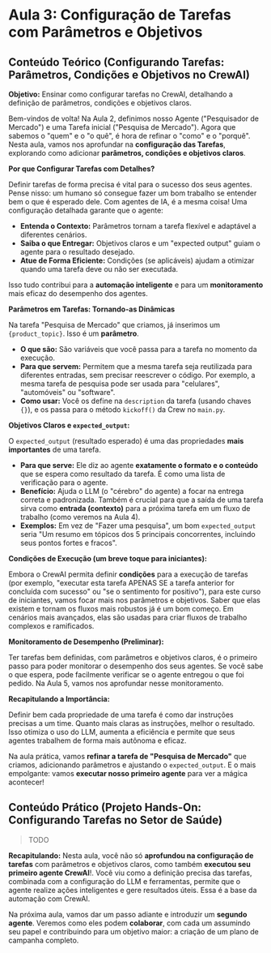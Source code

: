 # Aula 3: Configuração de Tarefas com Parâmetros e Objetivos

## Conteúdo Teórico (Configurando Tarefas: Parâmetros, Condições e Objetivos no CrewAI)

**Objetivo:** Ensinar como configurar tarefas no CrewAI, detalhando a definição de parâmetros, condições e objetivos claros.

Bem-vindos de volta! Na Aula 2, definimos nosso Agente ("Pesquisador de Mercado") e uma Tarefa inicial ("Pesquisa de Mercado"). Agora que sabemos o "quem" e o "o quê", é hora de refinar o "como" e o "porquê". Nesta aula, vamos nos aprofundar na **configuração das Tarefas**, explorando como adicionar **parâmetros, condições e objetivos claros**.

**Por que Configurar Tarefas com Detalhes?**

Definir tarefas de forma precisa é vital para o sucesso dos seus agentes. Pense nisso: um humano só consegue fazer um bom trabalho se entender bem o que é esperado dele. Com agentes de IA, é a mesma coisa! Uma configuração detalhada garante que o agente:

*   **Entenda o Contexto:** Parâmetros tornam a tarefa flexível e adaptável a diferentes cenários.
*   **Saiba o que Entregar:** Objetivos claros e um "expected output" guiam o agente para o resultado desejado.
*   **Atue de Forma Eficiente:** Condições (se aplicáveis) ajudam a otimizar quando uma tarefa deve ou não ser executada.

Isso tudo contribui para a **automação inteligente** e para um **monitoramento** mais eficaz do desempenho dos agentes.

**Parâmetros em Tarefas: Tornando-as Dinâmicas**

Na tarefa "Pesquisa de Mercado" que criamos, já inserimos um `{product_topic}`. Isso é um **parâmetro**.

*   **O que são:** São variáveis que você passa para a tarefa no momento da execução.
*   **Para que servem:** Permitem que a mesma tarefa seja reutilizada para diferentes entradas, sem precisar reescrever o código. Por exemplo, a mesma tarefa de pesquisa pode ser usada para "celulares", "automóveis" ou "software".
*   **Como usar:** Você os define na `description` da tarefa (usando chaves `{}`), e os passa para o método `kickoff()` da Crew no `main.py`.

**Objetivos Claros e `expected_output`:**

O `expected_output` (resultado esperado) é uma das propriedades **mais importantes** de uma tarefa.

*   **Para que serve:** Ele diz ao agente **exatamente o formato e o conteúdo** que se espera como resultado da tarefa. É como uma lista de verificação para o agente.
*   **Benefício:** Ajuda o LLM (o "cérebro" do agente) a focar na entrega correta e padronizada. Também é crucial para que a saída de uma tarefa sirva como **entrada (contexto)** para a próxima tarefa em um fluxo de trabalho (como veremos na Aula 4).
*   **Exemplos:** Em vez de "Fazer uma pesquisa", um bom `expected_output` seria "Um resumo em tópicos dos 5 principais concorrentes, incluindo seus pontos fortes e fracos".

**Condições de Execução (um breve toque para iniciantes):**

Embora o CrewAI permita definir **condições** para a execução de tarefas (por exemplo, "executar esta tarefa APENAS SE a tarefa anterior for concluída com sucesso" ou "se o sentimento for positivo"), para este curso de iniciantes, vamos focar mais nos parâmetros e objetivos. Saber que elas existem e tornam os fluxos mais robustos já é um bom começo. Em cenários mais avançados, elas são usadas para criar fluxos de trabalho complexos e ramificados.

**Monitoramento de Desempenho (Preliminar):**

Ter tarefas bem definidas, com parâmetros e objetivos claros, é o primeiro passo para poder monitorar o desempenho dos seus agentes. Se você sabe o que espera, pode facilmente verificar se o agente entregou o que foi pedido. Na Aula 5, vamos nos aprofundar nesse monitoramento.

**Recapitulando a Importância:**

Definir bem cada propriedade de uma tarefa é como dar instruções precisas a um time. Quanto mais claras as instruções, melhor o resultado. Isso otimiza o uso do LLM, aumenta a eficiência e permite que seus agentes trabalhem de forma mais autônoma e eficaz.

Na aula prática, vamos **refinar a tarefa de "Pesquisa de Mercado"** que criamos, adicionando parâmetros e ajustando o `expected_output`. E o mais empolgante: vamos **executar nosso primeiro agente** para ver a mágica acontecer!

## Conteúdo Prático (Projeto Hands-On: Configurando Tarefas no Setor de Saúde)

> TODO

**Recapitulando:** Nesta aula, você não só **aprofundou na configuração de tarefas** com parâmetros e objetivos claros, como também **executou seu primeiro agente CrewAI**!. Você viu como a definição precisa das tarefas, combinada com a configuração do LLM e ferramentas, permite que o agente realize ações inteligentes e gere resultados úteis. Essa é a base da automação com CrewAI.

Na próxima aula, vamos dar um passo adiante e introduzir um **segundo agente**. Veremos como eles podem **colaborar**, com cada um assumindo seu papel e contribuindo para um objetivo maior: a criação de um plano de campanha completo.
